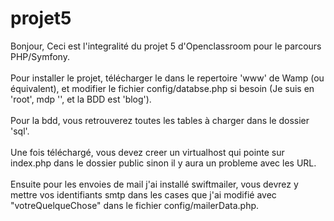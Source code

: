 # projet5
Bonjour,
Ceci est l'integralité du projet 5 d'Openclassroom pour le parcours PHP/Symfony.
<br><br>
Pour installer le projet, télécharger le dans le repertoire 'www' de Wamp (ou équivalent), et modifier le fichier config/databse.php si besoin (Je suis en 'root', mdp '', et la BDD est 'blog').
<br><br>
Pour la bdd, vous retrouverez toutes les tables à charger dans le dossier 'sql'.
<br><br>
Une fois téléchargé, vous devez creer un virtualhost qui pointe sur index.php dans le dossier public sinon il y aura un probleme avec les URL.
<br><br>
Ensuite pour les envoies de mail j'ai installé swiftmailer, vous devrez y mettre vos identifiants smtp dans les cases que j'ai modifié avec "votreQuelqueChose" dans le fichier config/mailerData.php.
